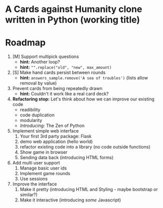 # A Cards against Humanity clone written in Python (working title)

# Roadmap

1. [M] Support multipick questions
    - **hint:** Another loop?
    - **hint:** `"".replace("old", "new", max_amount)`
2. [S] Make hand cards persist between rounds
    - **hint:** `answers_sample.remove('A sea of troubles')` (lists allow removal by value)
3. Prevent cards from being repeatedly drawn
    - **hint:** Couldn't it work like a real card deck?
4. **Refactoring stop:** Let's think about how we can improve our existing code
    - readibility
    - code duplication
    - modularity
    - _Introducing:_ The Zen of Python
4. Implement simple web interface
    1. Your first 3rd party package: Flask
    2. demo web application (hello world)
    3. refactor existing code into a library (no code outside functions)
    4. Show game in browser
    5. Sending data back (introducing HTML forms)
5. Add multi user support
    1. Manage basic user ids
    2. Implement game rounds
    3. Use sessions
6. Improve the interface
    1. Make it pretty (introducing HTML and Styling - maybe bootstrap or similar?)
    2. Make it interactive (introducing _some_ Javascript)